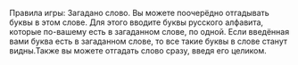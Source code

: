 Правила игры:
Загадано слово. Вы можете поочерёдно отгадывать буквы в этом слове. Для этого вводите буквы русского
алфавита, которые по-вашему есть в загаданном слове, по одной. Если введённая вами буква есть в
загаданном  слове, то все такие буквы в слове станут видны.Также вы можете отгадать слово сразу, 
введя его целиком.
